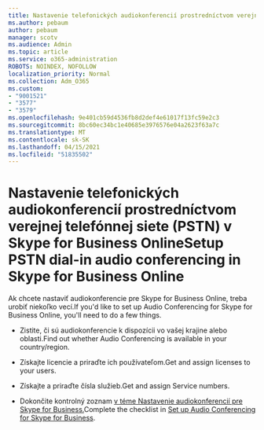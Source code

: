 ```yaml
---
title: Nastavenie telefonických audiokonferencií prostredníctvom verejnej telefónnej siete (PSTN) v Skype for Business Online
ms.author: pebaum
author: pebaum
manager: scotv
ms.audience: Admin
ms.topic: article
ms.service: o365-administration
ROBOTS: NOINDEX, NOFOLLOW
localization_priority: Normal
ms.collection: Adm_O365
ms.custom:
- "9001521"
- "3577"
- "3579"
ms.openlocfilehash: 9e401cb59d4536fb8d2def4e61017f13fc59e2c3
ms.sourcegitcommit: 8bc60ec34bc1e40685e3976576e04a2623f63a7c
ms.translationtype: MT
ms.contentlocale: sk-SK
ms.lasthandoff: 04/15/2021
ms.locfileid: "51835502"
---
```

# <a name="setup-pstn-dial-in-audio-conferencing-in-skype-for-business-online"></a><span data-ttu-id="d0536-102">Nastavenie telefonických audiokonferencií prostredníctvom verejnej telefónnej siete (PSTN) v Skype for Business Online</span><span class="sxs-lookup"><span data-stu-id="d0536-102">Setup PSTN dial-in audio conferencing in Skype for Business Online</span></span>

<span data-ttu-id="d0536-103">Ak chcete nastaviť audiokonferencie pre Skype for Business Online, treba urobiť niekoľko vecí.</span><span class="sxs-lookup"><span data-stu-id="d0536-103">If you'd like to set up Audio Conferencing for Skype for Business Online, you'll need to do a few things.</span></span> 

- <span data-ttu-id="d0536-104">Zistite, či sú audiokonferencie k dispozícii vo vašej krajine alebo oblasti.</span><span class="sxs-lookup"><span data-stu-id="d0536-104">Find out whether Audio Conferencing is available in your country/region.</span></span>

- <span data-ttu-id="d0536-105">Získajte licencie a priraďte ich používateľom.</span><span class="sxs-lookup"><span data-stu-id="d0536-105">Get and assign licenses to your users.</span></span>

- <span data-ttu-id="d0536-106">Získajte a priraďte čísla služieb.</span><span class="sxs-lookup"><span data-stu-id="d0536-106">Get and assign Service numbers.</span></span>

- <span data-ttu-id="d0536-107">Dokončite kontrolný zoznam [v téme Nastavenie audiokonferencií pre Skype for Business.](https://docs.microsoft.com/SkypeForBusiness/audio-conferencing-in-office-365/set-up-audio-conferencing)</span><span class="sxs-lookup"><span data-stu-id="d0536-107">Complete the checklist in [Set up Audio Conferencing for Skype for Business](https://docs.microsoft.com/SkypeForBusiness/audio-conferencing-in-office-365/set-up-audio-conferencing).</span></span>
